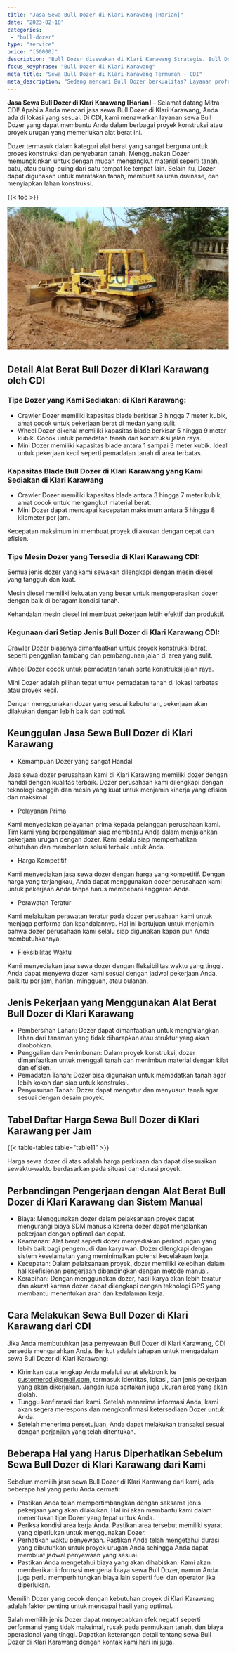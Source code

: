 ```yaml
---
title: "Jasa Sewa Bull Dozer di Klari Karawang [Harian]"
date: "2023-02-18"
categories:
 - "bull-dozer"
type: "service"
price: "[50000]"
description: "Bull Dozer disewakan di Klari Karawang Strategis. Bull Dozer ini menjadi solusi utama dalam proyek pembangunan sebagai alat berat berkualitas tinggi dan produktif. Segera konsultasikan kebutuhan Anda."
focus_keyphrase: "Bull Dozer di Klari Karawang"
meta_title: "Sewa Bull Dozer di Klari Karawang Termurah - CDI"
meta_description: "Sedang mencari Bull Dozer berkualitas? Layanan profesional kami siap melayani dengan harga kompetitif. Segera hubungi kami."
---
```


**Jasa Sewa Bull Dozer di Klari Karawang [Harian]** – Selamat datang Mitra CDI! Apabila Anda mencari jasa sewa Bull Dozer di Klari Karawang, Anda ada di lokasi yang sesuai. Di CDI, kami menawarkan layanan sewa Bull Dozer yang dapat membantu Anda dalam berbagai proyek konstruksi atau proyek urugan yang memerlukan alat berat ini.

Dozer termasuk dalam kategori alat berat yang sangat berguna untuk proses konstruksi dan penyebaran tanah. Menggunakan Dozer memungkinkan untuk dengan mudah mengangkut material seperti tanah, batu, atau puing-puing dari satu tempat ke tempat lain. Selain itu, Dozer dapat digunakan untuk meratakan tanah, membuat saluran drainase, dan menyiapkan lahan konstruksi.

{{< toc >}}

![Jasa Sewa Bull Dozer di Klari Karawang [Harian]](/images/bull-dozer/bull-dozer-03.jpg)

## Detail Alat Berat Bull Dozer di Klari Karawang oleh CDI

### Tipe Dozer yang Kami Sediakan: di Klari Karawang:

*   Crawler Dozer memiliki kapasitas blade berkisar 3 hingga 7 meter kubik, amat cocok untuk pekerjaan berat di medan yang sulit.
*   Wheel Dozer dikenal memiliki kapasitas blade berkisar 5 hingga 9 meter kubik. Cocok untuk pemadatan tanah dan konstruksi jalan raya.
*   Mini Dozer memiliki kapasitas blade antara 1 sampai 3 meter kubik. Ideal untuk pekerjaan kecil seperti pemadatan tanah di area terbatas.

### Kapasitas Blade Bull Dozer di Klari Karawang yang Kami Sediakan di Klari Karawang

*   Crawler Dozer memiliki kapasitas blade antara 3 hingga 7 meter kubik, amat cocok untuk mengangkut material berat.
*   Mini Dozer dapat mencapai kecepatan maksimum antara 5 hingga 8 kilometer per jam.

Kecepatan maksimum ini membuat proyek dilakukan dengan cepat dan efisien.

### Tipe Mesin Dozer yang Tersedia di Klari Karawang CDI:

Semua jenis dozer yang kami sewakan dilengkapi dengan mesin diesel yang tangguh dan kuat.

Mesin diesel memiliki kekuatan yang besar untuk mengoperasikan dozer dengan baik di beragam kondisi tanah.

Kehandalan mesin diesel ini membuat pekerjaan lebih efektif dan produktif.

### Kegunaan dari Setiap Jenis Bull Dozer di Klari Karawang CDI:

Crawler Dozer biasanya dimanfaatkan untuk proyek konstruksi berat, seperti penggalian tambang dan pembangunan jalan di area yang sulit.

Wheel Dozer cocok untuk pemadatan tanah serta konstruksi jalan raya.

Mini Dozer adalah pilihan tepat untuk pemadatan tanah di lokasi terbatas atau proyek kecil.

Dengan menggunakan dozer yang sesuai kebutuhan, pekerjaan akan dilakukan dengan lebih baik dan optimal.

## Keunggulan Jasa Sewa Bull Dozer di Klari Karawang

*   Kemampuan Dozer yang sangat Handal

Jasa sewa dozer perusahaan kami di Klari Karawang memiliki dozer dengan handal dengan kualitas terbaik. Dozer perusahaan kami dilengkapi dengan teknologi canggih dan mesin yang kuat untuk menjamin kinerja yang efisien dan maksimal.
*   Pelayanan Prima

Kami menyediakan pelayanan prima kepada pelanggan perusahaan kami. Tim kami yang berpengalaman siap membantu Anda dalam menjalankan pekerjaan urugan dengan dozer. Kami selalu siap memperhatikan kebutuhan dan memberikan solusi terbaik untuk Anda.
*   Harga Kompetitif

Kami menyediakan jasa sewa dozer dengan harga yang kompetitif. Dengan harga yang terjangkau, Anda dapat menggunakan dozer perusahaan kami untuk pekerjaan Anda tanpa harus membebani anggaran Anda.
*   Perawatan Teratur

Kami melakukan perawatan teratur pada dozer perusahaan kami untuk menjaga performa dan keandalannya. Hal ini bertujuan untuk menjamin bahwa dozer perusahaan kami selalu siap digunakan kapan pun Anda membutuhkannya.
*   Fleksibilitas Waktu

Kami menyediakan jasa sewa dozer dengan fleksibilitas waktu yang tinggi. Anda dapat menyewa dozer kami sesuai dengan jadwal pekerjaan Anda, baik itu per jam, harian, mingguan, atau bulanan.

## Jenis Pekerjaan yang Menggunakan Alat Berat Bull Dozer di Klari Karawang

*   Pembersihan Lahan: Dozer dapat dimanfaatkan untuk menghilangkan lahan dari tanaman yang tidak diharapkan atau struktur yang akan dirobohkan.
*   Penggalian dan Penimbunan: Dalam proyek konstruksi, dozer dimanfaatkan untuk menggali tanah dan menimbun material dengan kilat dan efisien.
*   Pemadatan Tanah: Dozer bisa digunakan untuk memadatkan tanah agar lebih kokoh dan siap untuk konstruksi.
*   Penyusunan Tanah: Dozer dapat mengatur dan menyusun tanah agar sesuai dengan desain proyek.

## Tabel Daftar Harga Sewa Bull Dozer di Klari Karawang per Jam

{{< table-tables table="table11" >}}

Harga sewa dozer di atas adalah harga perkiraan dan dapat disesuaikan sewaktu-waktu berdasarkan pada situasi dan durasi proyek.

## Perbandingan Pengerjaan dengan Alat Berat Bull Dozer di Klari Karawang dan Sistem Manual

*   Biaya: Menggunakan dozer dalam pelaksanaan proyek dapat mengurangi biaya SDM manusia karena dozer dapat menjalankan pekerjaan dengan optimal dan cepat.
*   Keamanan: Alat berat seperti dozer menyediakan perlindungan yang lebih baik bagi pengemudi dan karyawan. Dozer dilengkapi dengan sistem keselamatan yang meminimalkan potensi kecelakaan kerja.
*   Kecepatan: Dalam pelaksanaan proyek, dozer memiliki kelebihan dalam hal keefisienan pengerjaan dibandingkan dengan metode manual.
*   Kerapihan: Dengan menggunakan dozer, hasil karya akan lebih teratur dan akurat karena dozer dapat dilengkapi dengan teknologi GPS yang membantu menentukan arah dan kedalaman kerja.

## Cara Melakukan Sewa Bull Dozer di Klari Karawang dari CDI

Jika Anda membutuhkan jasa penyewaan Bull Dozer di Klari Karawang, CDI bersedia mengarahkan Anda. Berikut adalah tahapan untuk mengadakan sewa Bull Dozer di Klari Karawang:

*   Kirimkan data lengkap Anda melalui surat elektronik ke customercdi@gmail.com, termasuk identitas, lokasi, dan jenis pekerjaan yang akan dikerjakan. Jangan lupa sertakan juga ukuran area yang akan diolah.
*   Tunggu konfirmasi dari kami. Setelah menerima informasi Anda, kami akan segera merespons dan mengkonfirmasi ketersediaan Dozer untuk Anda.
*   Setelah menerima persetujuan, Anda dapat melakukan transaksi sesuai dengan perjanjian yang telah ditentukan.

## Beberapa Hal yang Harus Diperhatikan Sebelum Sewa Bull Dozer di Klari Karawang dari Kami

Sebelum memilih jasa sewa Bull Dozer di Klari Karawang dari kami, ada beberapa hal yang perlu Anda cermati:

*   Pastikan Anda telah mempertimbangkan dengan saksama jenis pekerjaan yang akan dilakukan. Hal ini akan membantu kami dalam menentukan tipe Dozer yang tepat untuk Anda.
*   Periksa kondisi area kerja Anda. Pastikan area tersebut memiliki syarat yang diperlukan untuk menggunakan Dozer.
*   Perhatikan waktu penyewaan. Pastikan Anda telah mengetahui durasi yang dibutuhkan untuk proyek urugan Anda sehingga Anda dapat membuat jadwal penyewaan yang sesuai.
*   Pastikan Anda mengetahui biaya yang akan dihabiskan. Kami akan memberikan informasi mengenai biaya sewa Bull Dozer, namun Anda juga perlu memperhitungkan biaya lain seperti fuel dan operator jika diperlukan.

Memilih Dozer yang cocok dengan kebutuhan proyek di Klari Karawang adalah faktor penting untuk mencapai hasil yang optimal.

Salah memilih jenis Dozer dapat menyebabkan efek negatif seperti performansi yang tidak maksimal, rusak pada permukaan tanah, dan biaya operasional yang tinggi. Dapatkan keterangan detail tentang sewa Bull Dozer di Klari Karawang dengan kontak kami hari ini juga.